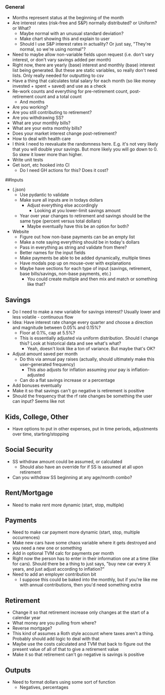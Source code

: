 ### General
- Months represent status at the beginning of the month
- Are interest rates (risk-free and S&P) normally distributed? or Uniform? or What?
  - Maybe normal with an unusual standard deviation?
  - Make chart showing this and explain to user
  - Should I use S&P interest rates in actuality? Or just say, "They're normal, so we're using normal"?
- Need to maybe allow non-variable fields upon request (i.e. don't vary interest, or don't vary savings added per month)
- Right now, there are yearly (base) interest and monthly (base) interest list being generated. But these are static variables,
so really don't need lists. Only really needed for outputting to csv
- Have a thing that calculates total salary for each month (so like money invested + spent + saved) and use as a check
- Re-work counts and everything for pre-retirement count, post-retirement count and a total count
  - And months
- Are you working?
- Are you still contributing to retirement?
- Are you withdrawing SS?
- What are your monthly bills?
- What are your extra monthly bills?
- Does your market interest change post-retirement?
- How to deal with health care
- I think I need to reevaluate the randomness here. E.g. it's not very likely that you will double your savings. But more likely you will go down to 0. So skew it lower more than higher.
- Write unit tests
- Get isort, etc hooked into CI
  - Do I need GH actions for this? Does it cost?

##Inputs
- (.json)
  - Use pydantic to validate
  - Make sure all inputs are in todays dollars
    - Adjust everything else accordingly
      - Looking at you lower-limit savings amount
  - Year over year changes to retirement and savings should be the same type (percent versus total dollars)
    - Maybe eventually have this be an option for both?
- Website
  - Figure out how non-base payments can be an empty list
  - Make a note saying everything should be in today's dollars
  - Pass in everything as string and validate from there?
  - Better names for the input fields
  - Make payments be able to be added dynamically, multiple times
  - Have modals pop up on mouse-over with explanations
  - Maybe have sections for each type of input (savings, retirement, base bills/savings, non-base payments, etc.)
    - You could create multiple and then mix and match or something like that?

## Savings
- Do I need to make a new variable for savings interest? Usually lower and less volatile - continuous flow
- Idea: Have interest rate change every quarter and choose a direction and magnitude between 0.05% and 0.15%?
  - Floor at 0.1%, cap at 5.5%?
  - This is essentially adjusted via uniform distribution. Should I change this? Look at historical data and see what's what?
    - Yeah, doesn't look like a ton of variance. But maybe that's OK?
- Adjust amount saved per month
  - Do this via annual pay raises (actually, should ultimately make this user-generated frequency)
    - This also adjusts for inflation assuming your pay is inflation-adjusted
  - Can do a flat savings increase or a percentage
- Add bonuses eventually
- Make it so that savings can't go negative is retirement is positive
- Should the frequency that the rf rate changes be something the user can input? Seems like not

## Kids, College, Other
- Have options to put in other expenses, put in time periods, adjustments over time, starting/stopping

## Social Security
- SS withdraw amount could be assumed, or calculated
  - Should also have an override for if SS is assumed at all upon retirement
- Can you withdraw SS beginning at any age/month combo?

## Rent/Mortgage
- Need to make rent more dynamic (start, stop, multiple)

## Payments
- Need to make car payment more dynamic (start, stop, multiple occurrences)
- Make new cars have some chaos variable where it gets destroyed and you need a new one or something
- Add in optional TVM calc for payments per month
- Right now the person has to enter in their information one at a time (like for cars). Should there be a thing to just says, 
  "buy new car every X years, and just adjust according to inflation?"
- Need to add an employer contribution bit
  - I suppose this could be baked into the monthly, but if you're like me with annual contributions, then you'd need something extra
  
## Retirement
- Change it so that retirement increase only changes at the start of a calendar year
- What money are you pulling from where?
- Reverse mortgage?
- This kind of assumes a Roth style account where taxes aren't a thing. Probably should add logic to deal with that
- Maybe use the costs calculated and TVM that back to figure out the present value of all of that to give a retirement value
- Make it so that retirement can't go negative is savings is positive

## Outputs
- Need to format dollars using some sort of function
  - Negatives, percentages